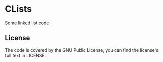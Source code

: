 CLists
======

Some linked list code

License
-------

The code is covered by the GNU Public License, you can find the license's full text in LICENSE. 
